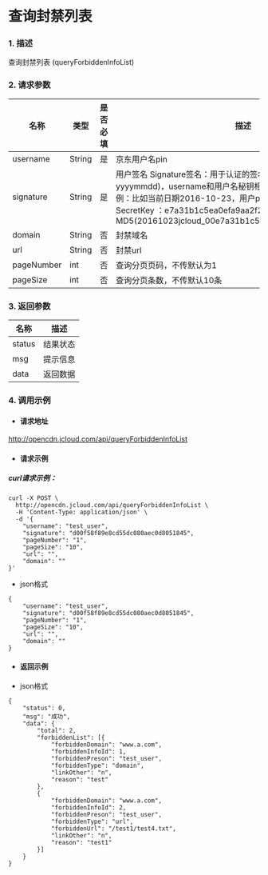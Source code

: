 # **查询封禁列表**
### 1. 描述

查询封禁列表 (queryForbiddenInfoList)

### 2. 请求参数

| **名称**      | **类型** | **是否必填** | **描述**                          |
| ----------- | ------ | -------- | ------------------------------- |
| username      | String | 是        | 京东用户名pin                          |
| signature  | String | 是        | 用户签名    Signature签名：用于认证的签名信息,签名算法: 日期(格式为 yyyymmdd)，username和用户名秘钥相加的字符串的md5值。签名示例：比如当前日期2016-10-23，用户pin: jcloud_00 ,用户秘钥SecretKey ：e7a31b1c5ea0efa9aa2f29c6559f7d61那签名为MD5(20161023jcloud_00e7a31b1c5ea0efa9aa2f29c6559f7d61)                    |
| domain      | String | 否        | 封禁域名 |
| url      | String | 否        | 封禁url |
| pageNumber   | int | 否        | 查询分页页码，不传默认为1 |
| pageSize   | int | 否        | 查询分页条数，不传默认10条 |

### 3. 返回参数

| **名称**         | **描述**               |
| -------------- | -------------------- |
| status      | 结果状态                 |
| msg | 提示信息                   |
| data | 返回数据                   |


### 4. 调用示例

- #### 请求地址
http://opencdn.jcloud.com/api/queryForbiddenInfoList

- #### 请求示例
##### curl请求示例：
```
curl -X POST \
  http://opencdn.jcloud.com/api/queryForbiddenInfoList \
  -H 'Content-Type: application/json' \
  -d '{
    "username": "test_user",
    "signature": "d00f58f89e8cd55dc080aec0d8051845",
    "pageNumber": "1",
    "pageSize": "10",
    "url": "",
    "domain": ""
}'
```


* json格式

```
{
    "username": "test_user",
    "signature": "d00f58f89e8cd55dc080aec0d8051845",
    "pageNumber": "1",
    "pageSize": "10",
    "url": "",
    "domain": ""
}
 ```

- #### 返回示例

* json格式

```
{
	"status": 0,
	"msg": "成功",
	"data": {
		"total": 2,
		"forbiddenList": [{
			"forbiddenDomain": "www.a.com",
			"forbiddenInfoId": 1,
			"forbiddenPreson": "test_user",
			"forbiddenType": "domain",
			"linkOther": "n",
			"reason": "test"
		},
		{
			"forbiddenDomain": "www.a.com",
			"forbiddenInfoId": 2,
			"forbiddenPreson": "test_user",
			"forbiddenType": "url",
			"forbiddenUrl": "/test1/test4.txt",
			"linkOther": "n",
			"reason": "test1"
		}]
	}
}

```
